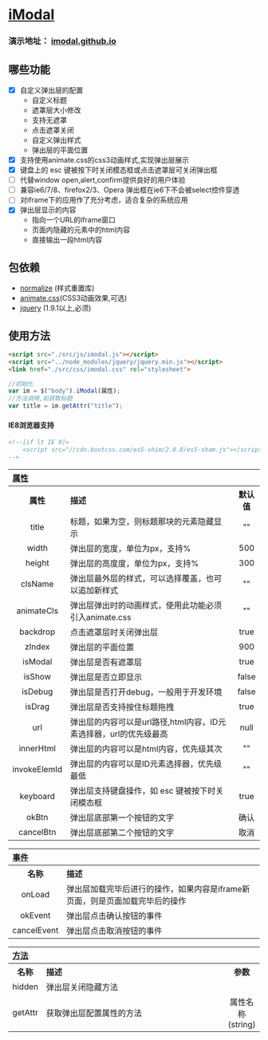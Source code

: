 # [iModal](https://github.com/smachen/iModal.git) #
### 演示地址： [imodal.github.io](https://imodal.github.io) ###

## 哪些功能 ##
  - [x] 自定义弹出层的配置
    - 自定义标题
    - 遮罩层大小修改
    - 支持无遮罩
    - 点击遮罩关闭
    - 自定义弹出样式
    - 弹出层的平面位置
  - [x] 支持使用animate.css的css3动画样式,实现弹出层展示
  - [x] 键盘上的 esc 键被按下时关闭模态框或点击遮罩层可关闭弹出框
  - [ ] 代替window open,alert,confirm提供良好的用户体验
  - [ ] 兼容ie6/7/8、firefox2/3、Opera 弹出框在ie6下不会被select控件穿透
  - [ ] 对iframe下的应用作了充分考虑，适合复杂的系统应用
  - [x] 弹出层显示的内容
    - 指向一个URL的iframe窗口 
    - 页面内隐藏的元素中的html内容 
    - 直接输出一段html内容

## 包依赖 ##
- [normalize](https://github.com/necolas/normalize.css) (样式重置库)
- [animate.css](https://github.com/daneden/animate.css)(CSS3动画效果,可选)
- [jquery](https://github.com/jquery/jquery) (1.9.1以上,必须)

## 使用方法 ##
```html 
<script src="./src/js/imodal.js"></script>
<script src="../node_modules/jquery/jquery.min.js"></script>
<link href="./src/css/imodal.css" rel="stylesheet">
```
```javascript
//初始化
var im = $("body").iModal(属性);
//方法调用,如获取标题
var title = im.getAttr("title");
```

#### IE8浏览器支持 ##
```html 
<!--[if lt IE 9]>
    <script src="//cdn.bootcss.com/es5-shim/2.0.8/es5-sham.js"></script><![endif]
-->
```

<table width="100%">
    <tr>
        <th colspan="3" align="left" width="100%">
            <a href="#props" name="props">属性</a>
        </th>
    </tr>
	<tr>
		<th width="8%" align="center">属性</th>
		<th width="82%" align="left">描述</th>
		<th width="10%" align="center">默认值</th>
	</tr>
	<tr>
    	<td align="center">title</td>
    	<td>标题，如果为空，则标题那块的元素隐藏显示</td>
    	<td align="center">""</td>
    </tr>
    <tr>
        <td align="center">width</td>
        <td>弹出层的宽度，单位为px，支持%</td>
        <td align="center">500</td>
    </tr>
    <tr>
        <td align="center">height</td>
        <td>弹出层的高度度，单位为px，支持%</td>
        <td align="center">300</td>
    </tr>
    <tr>
        <td align="center">clsName</td>
        <td>弹出层最外层的样式，可以选择覆盖，也可以追加新样式</td>
        <td align="center">""</td>
    </tr>
    <tr>
        <td align="center">animateCls</td>
        <td>弹出层弹出时的动画样式，使用此功能必须引入animate.css</td>
        <td align="center">""</td>
    </tr>
    <tr>
        <td align="center">backdrop</td>
        <td>点击遮罩层时关闭弹出层</td>
        <td align="center">true</td>
    </tr>
    <tr>
        <td align="center">zIndex</td>
        <td>弹出层的平面位置</td>
        <td align="center">900</td>
    </tr>
    <tr>
        <td align="center">isModal</td>
        <td>弹出层是否有遮罩层</td>
        <td align="center">true</td>
    </tr>
    <tr>
        <td align="center">isShow</td>
        <td>弹出层是否立即显示</td>
        <td align="center">false</td>
    </tr>
    <tr>
        <td align="center">isDebug</td>
        <td>弹出层是否打开debug，一般用于开发环境</td>
        <td align="center">false</td>
    </tr>
    <tr>
        <td align="center">isDrag</td>
        <td>弹出层是否支持按住标题拖拽</td>
        <td align="center">true</td>
    </tr>
    <tr>
        <td align="center">url</td>
        <td>弹出层的内容可以是url路径,html内容，ID元素选择器，url的优先级最高</td>
        <td align="center">null</td>
    </tr>
    <tr>
        <td align="center">innerHtml</td>
        <td>弹出层的内容可以是html内容，优先级其次</td>
        <td align="center">""</td>
    </tr>
    <tr>
        <td align="center">invokeElemId</td>
        <td>弹出层的内容可以是ID元素选择器，优先级最低</td>
        <td align="center">""</td>
    </tr>
    <tr>
        <td align="center">keyboard</td>
        <td>弹出层支持键盘操作，如 esc 键被按下时关闭模态框</td>
        <td align="center">true</td>
    </tr>
    <tr>
        <td align="center">okBtn</td>
        <td>弹出层底部第一个按钮的文字</td>
        <td align="center">确认</td>
    </tr>
    <tr>
        <td align="center">cancelBtn</td>
        <td>弹出层底部第二个按钮的文字</td>
        <td align="center">取消</td>
    </tr>
</table>

<table width="100%">
    <tr>
        <th colspan="3" align="left" width="100%">
            <a href="#meths" name="meths">事件</a>
        </th>
    </tr>
	<tr>
		<th width="10%" align="center">名称</th>
        <th width="90%" align="left">描述</th>
	</tr>
	<tr>
        <td align="center">onLoad</td>
        <td>弹出层加载完毕后进行的操作，如果内容是iframe新页面，则是页面加载完毕后的操作</td>
    </tr>
    <tr>
        <td align="center">okEvent</td>
        <td>弹出层点击确认按钮的事件</td>
    </tr>
    <tr>
        <td align="center">cancelEvent</td>
        <td>弹出层点击取消按钮的事件</td>
    </tr>
</table>

<table width="100%">
    <tr>
        <th colspan="3" align="left" width="100%">
            <a href="#meths" name="meths">方法</a>
        </th>
    </tr>
	<tr>
		<th width="8%" align="center">名称</th>
        <th width="82%" align="left">描述</th>
        <th width="10%" align="center">参数</th>
	</tr>
	<tr>
        <td align="center">hidden</td>
        <td>弹出层关闭隐藏方法</td>
        <td align="center"></td>
    </tr>
    <tr>
        <td align="center">getAttr</td>
        <td>获取弹出层配置属性的方法</td>
        <td align="center">属性名称(string)</td>
    </tr>
</table>
